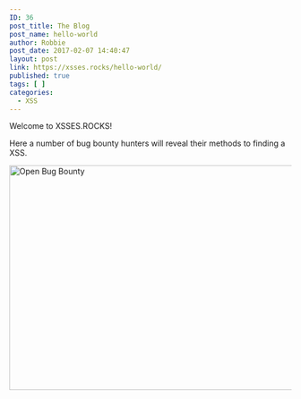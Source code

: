 ```yaml
---
ID: 36
post_title: The Blog
post_name: hello-world
author: Robbie
post_date: 2017-02-07 14:40:47
layout: post
link: https://xsses.rocks/hello-world/
published: true
tags: [ ]
categories:
  - XSS
---
```

Welcome to XSSES.ROCKS!

Here a number of bug bounty hunters will reveal their methods to finding a XSS.

<img class="alignnone size-medium" src="https://www.openbugbounty.org/images/elk-199071.png" alt="Open Bug Bounty" width="634" height="402" />

&nbsp;

&nbsp;